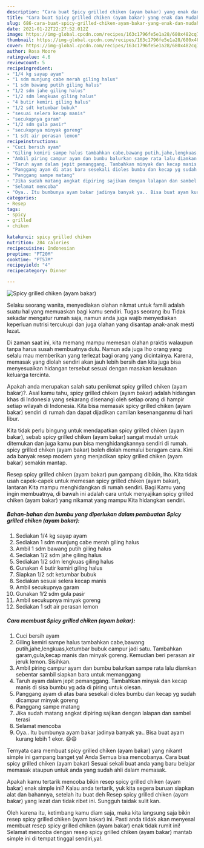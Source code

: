 ```yaml
---
description: "Cara buat Spicy grilled chiken (ayam bakar) yang enak dan Mudah Dibuat"
title: "Cara buat Spicy grilled chiken (ayam bakar) yang enak dan Mudah Dibuat"
slug: 686-cara-buat-spicy-grilled-chiken-ayam-bakar-yang-enak-dan-mudah-dibuat
date: 2021-01-22T22:27:52.012Z
image: https://img-global.cpcdn.com/recipes/163c1796fe5e1a28/680x482cq70/spicy-grilled-chiken-ayam-bakar-foto-resep-utama.jpg
thumbnail: https://img-global.cpcdn.com/recipes/163c1796fe5e1a28/680x482cq70/spicy-grilled-chiken-ayam-bakar-foto-resep-utama.jpg
cover: https://img-global.cpcdn.com/recipes/163c1796fe5e1a28/680x482cq70/spicy-grilled-chiken-ayam-bakar-foto-resep-utama.jpg
author: Rosa Moore
ratingvalue: 4.6
reviewcount: 5
recipeingredient:
- "1/4 kg sayap ayam"
- "1 sdm munjung cabe merah giling halus"
- "1 sdm bawang putih giling halus"
- "1/2 sdm jahe giling halus"
- "1/2 sdm lengkuas giling halus"
- "4 butir kemiri giling halus"
- "1/2 sdt ketumbar bubuk"
- "sesuai selera kecap manis"
- "secukupnya garam"
- "1/2 sdm gula pasir"
- "secukupnya minyak goreng"
- "1 sdt air perasan lemon"
recipeinstructions:
- "Cuci bersih ayam"
- "Giling kemiri sampe halus tambahkan cabe,bawang putih,jahe,lengkuas,ketumbar bubuk campur jadi satu. Tambahkan garam,gula,kecap manis dan minyak goreng. Kemudian beri perasan air jeruk lemon. Sisihkan."
- "Ambil piring campur ayam dan bumbu balurkan sampe rata lalu diamkan sebentar sambil siapkan bara untuk memanggang"
- "Taruh ayam dalam jepit pemanggang. Tambahkan minyak dan kecap manis di sisa bumbu yg ada di piring untuk olesan."
- "Panggang ayam di atas bara sesekali dioles bumbu dan kecap yg sudah dicampur minyak goreng"
- "Panggang sampe matang"
- "Jika sudah matang angkat dipiring sajikan dengan lalapan dan sambel terasi"
- "Selamat mencoba"
- "Oya.. Itu bumbunya ayam bakar jadinya banyak ya.. Bisa buat ayam kurang lebih 1 ekor. 😄😄"
categories:
- Resep
tags:
- spicy
- grilled
- chiken

katakunci: spicy grilled chiken 
nutrition: 284 calories
recipecuisine: Indonesian
preptime: "PT20M"
cooktime: "PT57M"
recipeyield: "4"
recipecategory: Dinner

---
```



![Spicy grilled chiken (ayam bakar)](https://img-global.cpcdn.com/recipes/163c1796fe5e1a28/680x482cq70/spicy-grilled-chiken-ayam-bakar-foto-resep-utama.jpg)

Selaku seorang wanita, menyediakan olahan nikmat untuk famili adalah suatu hal yang memuaskan bagi kamu sendiri. Tugas seorang ibu Tidak sekadar mengatur rumah saja, namun anda juga wajib menyediakan keperluan nutrisi tercukupi dan juga olahan yang disantap anak-anak mesti lezat.

Di zaman  saat ini, kita memang mampu memesan olahan praktis walaupun tanpa harus susah membuatnya dulu. Namun ada juga lho orang yang selalu mau memberikan yang terlezat bagi orang yang dicintainya. Karena, memasak yang diolah sendiri akan jauh lebih bersih dan kita juga bisa menyesuaikan hidangan tersebut sesuai dengan masakan kesukaan keluarga tercinta. 



Apakah anda merupakan salah satu penikmat spicy grilled chiken (ayam bakar)?. Asal kamu tahu, spicy grilled chiken (ayam bakar) adalah hidangan khas di Indonesia yang sekarang disenangi oleh setiap orang di hampir setiap wilayah di Indonesia. Kita bisa memasak spicy grilled chiken (ayam bakar) sendiri di rumah dan dapat dijadikan camilan kesenanganmu di hari libur.

Kita tidak perlu bingung untuk mendapatkan spicy grilled chiken (ayam bakar), sebab spicy grilled chiken (ayam bakar) sangat mudah untuk ditemukan dan juga kamu pun bisa menghidangkannya sendiri di rumah. spicy grilled chiken (ayam bakar) boleh diolah memalui beragam cara. Kini ada banyak resep modern yang menjadikan spicy grilled chiken (ayam bakar) semakin mantap.

Resep spicy grilled chiken (ayam bakar) pun gampang dibikin, lho. Kita tidak usah capek-capek untuk memesan spicy grilled chiken (ayam bakar), lantaran Kita mampu menghidangkan di rumah sendiri. Bagi Kamu yang ingin membuatnya, di bawah ini adalah cara untuk menyajikan spicy grilled chiken (ayam bakar) yang nikamat yang mampu Kita hidangkan sendiri.

<!--inarticleads1-->

##### Bahan-bahan dan bumbu yang diperlukan dalam pembuatan Spicy grilled chiken (ayam bakar):

1. Sediakan 1/4 kg sayap ayam
1. Sediakan 1 sdm munjung cabe merah giling halus
1. Ambil 1 sdm bawang putih giling halus
1. Sediakan 1/2 sdm jahe giling halus
1. Sediakan 1/2 sdm lengkuas giling halus
1. Gunakan 4 butir kemiri giling halus
1. Siapkan 1/2 sdt ketumbar bubuk
1. Sediakan sesuai selera kecap manis
1. Ambil secukupnya garam
1. Gunakan 1/2 sdm gula pasir
1. Ambil secukupnya minyak goreng
1. Sediakan 1 sdt air perasan lemon




<!--inarticleads2-->

##### Cara membuat Spicy grilled chiken (ayam bakar):

1. Cuci bersih ayam
1. Giling kemiri sampe halus tambahkan cabe,bawang putih,jahe,lengkuas,ketumbar bubuk campur jadi satu. Tambahkan garam,gula,kecap manis dan minyak goreng. Kemudian beri perasan air jeruk lemon. Sisihkan.
1. Ambil piring campur ayam dan bumbu balurkan sampe rata lalu diamkan sebentar sambil siapkan bara untuk memanggang
1. Taruh ayam dalam jepit pemanggang. Tambahkan minyak dan kecap manis di sisa bumbu yg ada di piring untuk olesan.
1. Panggang ayam di atas bara sesekali dioles bumbu dan kecap yg sudah dicampur minyak goreng
1. Panggang sampe matang
1. Jika sudah matang angkat dipiring sajikan dengan lalapan dan sambel terasi
1. Selamat mencoba
1. Oya.. Itu bumbunya ayam bakar jadinya banyak ya.. Bisa buat ayam kurang lebih 1 ekor. 😄😄




Ternyata cara membuat spicy grilled chiken (ayam bakar) yang nikamt simple ini gampang banget ya! Anda Semua bisa mencobanya. Cara buat spicy grilled chiken (ayam bakar) Sesuai sekali buat anda yang baru belajar memasak ataupun untuk anda yang sudah ahli dalam memasak.

Apakah kamu tertarik mencoba bikin resep spicy grilled chiken (ayam bakar) enak simple ini? Kalau anda tertarik, yuk kita segera buruan siapkan alat dan bahannya, setelah itu buat deh Resep spicy grilled chiken (ayam bakar) yang lezat dan tidak ribet ini. Sungguh taidak sulit kan. 

Oleh karena itu, ketimbang kamu diam saja, maka kita langsung saja bikin resep spicy grilled chiken (ayam bakar) ini. Pasti anda tiidak akan menyesal membuat resep spicy grilled chiken (ayam bakar) enak tidak rumit ini! Selamat mencoba dengan resep spicy grilled chiken (ayam bakar) mantab simple ini di tempat tinggal sendiri,ya!.

